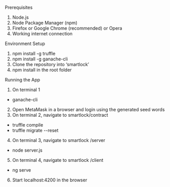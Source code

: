 Prerequisites
1. Node.js
2. Node Package Manager (npm)
3. Firefox or Google Chrome (recommended) or Opera
4. Working internet connection

Environment Setup
1. npm install -g truffle
2. npm install -g ganache-cli
3. Clone the repository into ‘smartlock’
4. npm install in the root folder

Running the App
1. On terminal 1
  * ganache-cli
2. Open MetaMask in a browser and login using the generated seed words
3. On terminal 2, navigate to smartlock/contract
  * truffle compile
  * truffle migrate --reset
4. On terminal 3, navigate to smartlock /server
  * node server.js
5. On terminal 4, navigate to smartlock /client
  * ng serve
6. Start localhost:4200 in the browser
